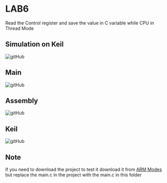 # LAB6
Read the Control register and save the value in C variable
while CPU in Thread Mode

## Simulation on Keil
![gitHub]()

## Main
![gitHub]()

## Assembly
![gitHub]()

## Keil
![gitHub]()

## Note
If you need to download the project to test it download it
from [ARM Modes](https://github.com/MostafaEdrees11/Mastering_Embedded_System_Online_Diploma/tree/master/Unit14_Mastering%20ARM%20Cortex%20M3_4/Lesson2_ARM%20Modes)
but replace the main.c in the project with the main.c
in this folder